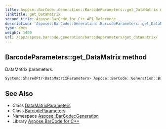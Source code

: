 ```yaml
---
title: Aspose::BarCode::Generation::BarcodeParameters::get_DataMatrix method
linktitle: get_DataMatrix
second_title: Aspose.BarCode for C++ API Reference
description: 'Aspose::BarCode::Generation::BarcodeParameters::get_DataMatrix method. DataMatrix parameters in C++.'
type: docs
weight: 1400
url: /cpp/aspose.barcode.generation/barcodeparameters/get_datamatrix/
---
```

## BarcodeParameters::get_DataMatrix method


DataMatrix parameters.

```cpp
System::SharedPtr<DataMatrixParameters> Aspose::BarCode::Generation::BarcodeParameters::get_DataMatrix() const
```

## See Also

* Class [DataMatrixParameters](../../datamatrixparameters/)
* Class [BarcodeParameters](../)
* Namespace [Aspose::BarCode::Generation](../../)
* Library [Aspose.BarCode for C++](../../../)
